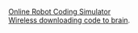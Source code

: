 [Online Robot Coding Simulator](https://youtu.be/31-yUz5AaRU?si=OjRFDhvCXHLEQsDB)<br>
[Wireless downloading code to brain](https://youtu.be/MIqs7dGDLuY?si=vPrW4wbtZdYin5mf).



